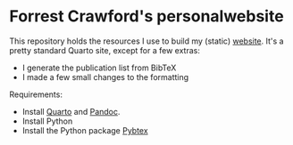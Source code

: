 # Forrest Crawford's personalwebsite

This repository holds the resources I use to build my (static) [website](http://www.crawfordlab.io). It's a pretty standard Quarto site, except for a few extras:
- I generate the publication list from BibTeX
- I made a few small changes to the formatting

Requirements: 
- Install [Quarto](https://quarto.org) and [Pandoc](https://pandoc.org). 
- Install Python
- Install the Python package [Pybtex](https://pybtex.org)






